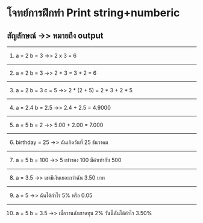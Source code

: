 # **โจทย์การฝึกทำ Print string+numberic**
## สัญลักษณ์ ->> หมายถึง output
---
1.  a = 2
    b = 3
    ->> 2 x 3 = 6

---

2.  a = 2
    b = 3
    ->> 2 + 3 = 3 + 2 = 6

---

3.  a = 2
    b = 3
    c = 5
    ->> 2 * (2 + 5) = 2 * 3 + 2 * 5

---

4.  a = 2.4
    b = 2.5
    ->> 2.4 + 2.5 = 4.9000

---

5.  a = 5
    b = 2
    ->> 5.00 + 2.00 = 7.000

---

6.  birthday = 25
    ->> ฉันเกิดวันที่ 25 ธันวาคม

---

7.  a = 5
    b = 100
    ->> 5 เท่าของ 100 มีค่าเท่ากับ 500

---

8. a = 3.5
    ->> เขามีเงินเยอะกว่าฉัน 3.50 บาท

---

9.  a = 5
    ->> ฉันได้กำไร 5% หรือ 0.05

---

10. a = 5
    b = 3.5
    ->> เมื่อวานฉันขาดทุน 2% วันนี้ฉันได้กำไร 3.50% 
